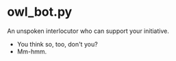 # owl_bot.py
An unspoken interlocutor who can support your initiative. 
- You think so, too, don't you? 
- Mm-hmm.
